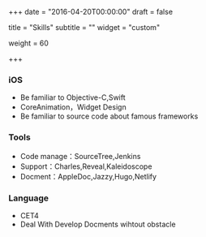 +++
date = "2016-04-20T00:00:00"
draft = false

title = "Skills"
subtitle = ""
widget = "custom"

weight = 60

+++

### iOS

- Be familiar to Objective-C,Swift
- CoreAnimation，Widget Design
- Be familiar to source code about famous frameworks

### Tools

- Code manage：SourceTree,Jenkins
- Support：Charles,Reveal,Kaleidoscope
- Docment：AppleDoc,Jazzy,Hugo,Netlify

### Language

- CET4 
- Deal With Develop Docments wihtout obstacle
